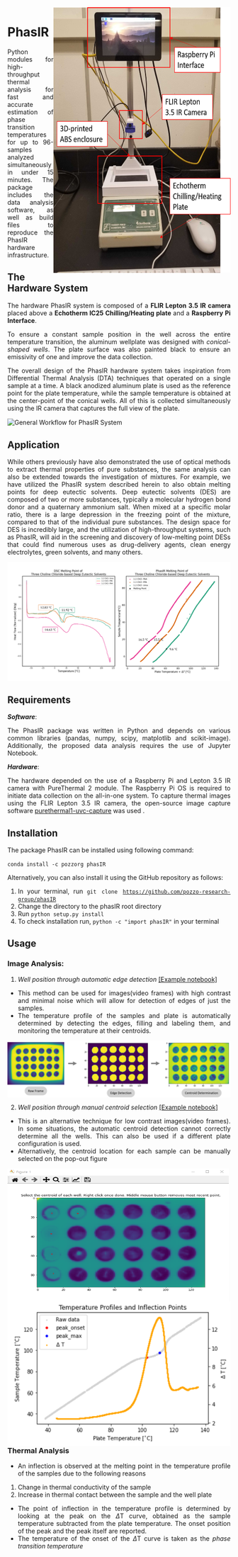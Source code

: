 <style>body {text-align: justify}</style>

<img src="./doc/images/PhasIR_Schematics.png" width="400" height="600" align='right' title="Generat PhasIR Schematics. The system is composed by a Raspberry Pi Interface, a Lepton FLIR 3.5 IR Camera and a Echotherm IC25 Chilling/Heating plate">

# PhasIR


Python modules for high-throughput thermal analysis for fast and accurate estimation of phase transition temperatures for up to 96-samples analyzed simultaneously in under 15 minutes. The package includes the data analysis software, as well as build files to reproduce the PhasIR hardware infrastructure.




## The Hardware System

The hardware PhasIR system is composed of a **FLIR Lepton 3.5 IR camera** placed above a **Echotherm IC25 Chilling/Heating plate** and a **Raspberry Pi Interface**.

To ensure a constant sample position in the well across the entire temperature transition, the aluminum wellplate was designed with _conical-shaped wells_. The plate surface was also painted black to ensure an emissivity of one and improve the data collection.

The overall design of the PhasIR hardware system takes inspiration from Differential Thermal Analysis (DTA) techniques that operated on a single sample at a time. A black anodized aluminum plate is used as the reference point for the plate temperature, while the sample temperature is obtained at the center-point of the conical wells. All of this is collected simultaneously using the IR camera that captures the full view of the plate.


<img src="./doc/images/PhasIR_Workflow_2.png" align='center' title="General Workflow for PhasIR System" >


## Application

While others previously have also demonstrated the use of optical methods to extract thermal properties of pure substances, the same analysis can also be extended towards the investigation of mixtures. For example, we have utilized the PhasIR system described herein to also obtain melting points for deep eutectic solvents. Deep eutectic solvents (DES) are composed of two or more substances, typically a molecular hydrogen bond donor and a quaternary ammonium salt. When mixed at a specific molar ratio, there is a large depression in the freezing point of the mixture, compared to that of the individual pure substances. The design space for DES is incredibly large, and the utilization of high-throughput systems, such as PhasIR, will aid in the screening and discovery of low-melting point DESs that could find numerous uses as drug-delivery agents, clean energy electrolytes, green solvents, and many others.

<img src="./doc/images/DES_Compare.png" align='center' title="Compare Melting point Temperature determination from Differential Scanning Calorimetry [left] and the PhasIR system [right]" >


## Requirements

_**Software**_:

The PhasIR package was written in Python and depends on various common libraries (pandas, numpy, scipy, matplotlib and scikit-image). Additionally, the proposed data analysis requires the use of Jupyter Notebook.



_**Hardware**_:

The hardware depended on the use of a Raspberry Pi and Lepton 3.5 IR camera with PureThermal 2 module.
The Raspberry Pi OS is required to initiate data collection on the all-in-one system. To capture thermal images using the FLIR Lepton 3.5 IR camera, the open-source image capture software <a href=https://github.com/Kheirlb/purethermal1-uvc-capture> purethermal1-uvc-capture</a> was used .





## Installation

The package PhasIR can be installed using following command:

<code>conda install -c pozzorg phasIR </code>

Alternatively, you can also install it using the GitHub repository as follows:

1. In your terminal, run <code>git clone https://github.com/pozzo-research-group/phasIR</code>
2. Change the directory to the phasIR root directory
3. Run <code>python setup.py install</code>
4. To check installation run, <code>python -c "import phasIR"</code> in your terminal


## Usage

### Image Analysis:

1. _Well position through automatic edge detection_ <a href=https://github.com/pozzo-research-group/phasIR/doc/examples/Example_Edge_Detection.ipynb> [Example notebook]</a>

* This method can be used for images(video frames) with high contrast and minimal noise which will allow for detection of edges of just the samples.
* The temperature profile of the samples and plate is automatically determined by detecting the edges, filling and labeling them, and monitoring the temperature at their centroids.
<img src="./doc/images/Edge_Detection_Workflow.png" align='center' >


2. _Well position through manual centroid selection_ <a href=https://github.com/pozzo-research-group/phasIR/doc/examples/Example_Manual_Well_Selection.ipynb> [Example notebook]</a>

* This is an alternative technique for low contrast images(video frames). In some situations, the automatic centroid detection cannot correctly determine all the wells. This can also be used if a different plate configuration is used.
* Alternatively, the centroid location for each sample can be manually selected on the pop-out figure

<img src="./doc/images/centroid_manual_selection_example.png" align='center'  height=300 width=500>



<img src="./doc/images/PhasIR_Xylitol_sample_graph.png" align='right' >

### Thermal Analysis

* An inflection is observed at the melting point in the temperature profile of the samples due to the following reasons

1. Change in thermal conductivity of the sample
2. Increase in thermal contact between the sample and the well plate

* The point of inflection in the temperature profile is determined by looking at the peak on the $\Delta$T curve, obtained as the sample temperature subtracted from the plate temperature. The onset position of the peak and the peak itself are reported.
* The temperature of the onset of the $\Delta$T curve is taken as the _phase transition temperature_
